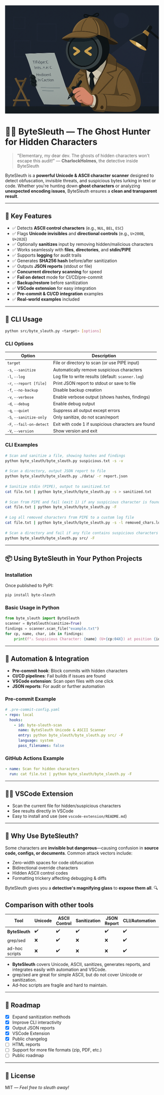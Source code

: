 ![ByteSleuth_Banner](/docs/assets/top_banner_a.png)

# 🕵️‍♂️ **ByteSleuth** — The Ghost Hunter for Hidden Characters

> "Elementary, my dear dev. The ghosts of hidden characters won't escape this audit!"
> — **CharlockHolmes**, the detective inside ByteSleuth

ByteSleuth is a **powerful Unicode & ASCII character scanner** designed to detect obfuscation, invisible threats, and suspicious bytes lurking in text or code. Whether you're hunting down **ghost characters** or analyzing **unexpected encoding issues**, ByteSleuth ensures a **clean and transparent result**.

---

## 🚀 **Key Features**
- ✅ Detects **ASCII control characters** (e.g., `NUL`, `BEL`, `ESC`)
- ✅ Flags **Unicode invisibles** and **directional controls** (e.g., `U+200B`, `U+202E`)
- ✅ Optionally **sanitizes** input by removing hidden/malicious characters
- ✅ Works seamlessly with **files**, **directories**, and **stdin/PIPE**
- ✅ Supports **logging** for audit trails
- ✅ Generates **SHA256 hash** before/after sanitization
- ✅ Outputs **JSON reports** (stdout or file)
- ✅ **Concurrent directory scanning** for speed
- ✅ **Fail on detect** mode for CI/CD/pre-commit
- ✅ **Backup/restore** before sanitization
- ✅ **VSCode extension** for easy integration
- ✅ **Pre-commit & CI/CD integration** examples
- ✅ **Real-world examples** included

---

## 🔧 **CLI Usage**

```bash
python src/byte_sleuth.py <target> [options]
```

### **CLI Options**
| Option | Description |
|--------|-------------|
| `target` | File or directory to scan (or use PIPE input) |
| `-s`, `--sanitize` | Automatically remove suspicious characters |
| `-l`, `--log` | Log file to write results (default: `scanner.log`) |
| `-r`, `--report [file]` | Print JSON report to stdout or save to file |
| `-f`, `--no-backup` | Disable backup creation |
| `-v`, `--verbose` | Enable verbose output (shows hashes, findings) |
| `-d`, `--debug` | Enable debug output |
| `-q`, `--quiet` | Suppress all output except errors |
| `-S`, `--sanitize-only` | Only sanitize, do not scan/report |
| `-F`, `--fail-on-detect` | Exit with code 1 if suspicious characters are found |
| `-V`, `--version` | Show version and exit |

### **CLI Examples**
```bash
# Scan and sanitize a file, showing hashes and findings
python byte_sleuth/byte_sleuth.py suspicious.txt -s -v

# Scan a directory, output JSON report to file
python byte_sleuth/byte_sleuth.py ./data/ -r report.json

# Sanitize stdin (PIPE), output to sanitized.txt
cat file.txt | python byte_sleuth/byte_sleuth.py -s > sanitized.txt

# Scan from PIPE and fail (exit 1) if any suspicious character is found (for CI/pre-commit)
cat file.txt | python byte_sleuth/byte_sleuth.py -F

# Log all removed characters from PIPE to a custom log file
cat file.txt | python byte_sleuth/byte_sleuth.py -s -l removed_chars.log > sanitized.txt

# Scan a directory and fail if any file contains suspicious characters (CI/pre-commit)
python byte_sleuth/byte_sleuth.py src/ -F
```

---

## 📦 **Using ByteSleuth in Your Python Projects**

### **Installation**
Once published to PyPI:
```bash
pip install byte-sleuth
```

### **Basic Usage in Python**
```python
from byte_sleuth import ByteSleuth
scanner = ByteSleuth(sanitize=True)
findings = scanner.scan_file("example.txt")
for cp, name, char, idx in findings:
    print(f"⚠️ Suspicious Character: {name} (U+{cp:04X}) at position {idx} → {repr(char)}")
```

---

## 🔁 **Automation & Integration**
- **Pre-commit hook**: Block commits with hidden characters
- **CI/CD pipelines**: Fail builds if issues are found
- **VSCode extension**: Scan open files with one click
- **JSON reports**: For audit or further automation

### **Pre-commit Example**
```yaml
# .pre-commit-config.yaml
- repo: local
  hooks:
    - id: byte-sleuth-scan
      name: ByteSleuth Unicode & ASCII Scanner
      entry: python byte_sleuth/byte_sleuth.py src/ -F
      language: system
      pass_filenames: false
```

### **GitHub Actions Example**
```yaml
- name: Scan for hidden characters
  run: cat file.txt | python byte_sleuth/byte_sleuth.py -F
```

---

## 🧑‍💻 **VSCode Extension**
- Scan the current file for hidden/suspicious characters
- See results directly in VSCode
- Easy to install and use (see `vscode-extension/README.md`)

---

## 🧠 **Why Use ByteSleuth?**
Some characters are **invisible but dangerous**—causing confusion in **source code, configs, or documents**. Common attack vectors include:
- Zero-width spaces for code obfuscation
- Bidirectional override characters
- Hidden ASCII control codes
- Formatting trickery affecting debugging & diffs

ByteSleuth gives you a **detective's magnifying glass** to **expose them all**. 🔍


## Comparison with other tools

| Tool           | Unicode | ASCII Control | Sanitization | JSON Report | CLI/Automation | VSCode Integration |
|----------------|---------|--------------|--------------|-------------|----------------|-------------------|
| **ByteSleuth** |   ✔️    |      ✔️      |     ✔️       |     ✔️      |      ✔️        |        ✔️         |
| grep/sed       |   ❌    |      ✔️      |     ❌       |     ❌      |      ✔️        |        ❌         |
| ad-hoc scripts |   ❌    |      ✔️      |     ❌       |     ❌      |      ✔️        |        ❌         |

- **ByteSleuth** covers Unicode, ASCII, sanitizes, generates reports, and integrates easily with automation and VSCode.
- grep/sed are great for simple ASCII, but do not cover Unicode or sanitization.
- Ad-hoc scripts are fragile and hard to maintain.

---

## 🚀 **Roadmap**
- [x] Expand sanitization methods
- [x] Improve CLI interactivity
- [x] Output JSON reports
- [x] VSCode Extension
- [x] Public changelog
- [ ] HTML reports
- [ ] Support for more file formats (zip, PDF, etc.)
- [ ] Public roadmap

---

## 📄 **License**
MIT — *Feel free to sleuth away!*
